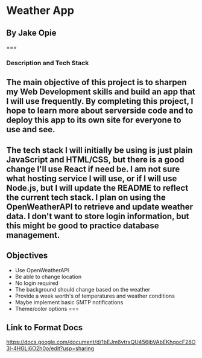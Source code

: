 # **Weather App**
## By Jake Opie
===
### Description and Tech Stack
The main objective of this project is to sharpen my Web Development skills and build an app that I will use frequently. By completing this project, I hope to learn more about serverside code and to deploy this app to its own site for everyone to use and see. 
---
The tech stack I will initially be using is just plain JavaScript and HTML/CSS, but there is a good change I'll use React if need be. I am not sure what hosting service I will use, or if I will use Node.js, but I will update the README to reflect the current tech stack. I plan on using the OpenWeatherAPI to retrieve and update weather data. I don't want to store login information, but this might be good to practice database management.
---
## Objectives
* Use OpenWeatherAPI
* Be able to change location
* No login required
* The background should change based on the weather
* Provide a week worth's of temperatures and weather conditions
* Maybe implement basic SMTP notifications
* Theme/color options
===
## Link to Format Docs
https://docs.google.com/document/d/1bEJm6vtrxQU456jbVAbEKhqocF28O3l-4HGLj6O2h0o/edit?usp=sharing
